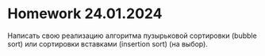 # Homework 24.01.2024

Написать свою реализацию алгоритма пузырьковой сортировки (bubble sort) или 
сортировки вставками (insertion sort) (на выбор).